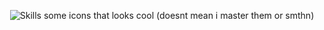 <p align="center">
 <img src="https://skillicons.dev/icons?i=python,pytorch,tensorflow,docker,kubernetes,aws,gcp,go,rust,zig,vim&theme=dark&perline=11" alt="Skills" />
 some icons that looks cool (doesnt mean i master them or smthn)
</p>
